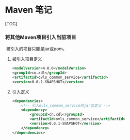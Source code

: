 # Maven 笔记

[TOC]

### 将其他Maven项目引入当前项目

​	被引入的项目只能是jar或pom。 

1. 被引入项目定义

   ```xml
   <modelVersion>4.0.0</modelVersion>
   <groupId>cn.xdl</groupId>
   <artifactId>ovls_common_service</artifactId>
   <version>0.0.1-SNAPSHOT</version>
   ```

2. 引入定义

   ```xml
   <dependencies>
       <!-- 引入ovls_common_service的jar包定义 -->
       <dependency>
           <groupId>cn.xdl</groupId>
           <artifactId>ovls_common_service</artifactId>
           <version>0.0.1-SNAPSHOT</version>
       </dependency>
   </dependencies>
   ```

   ​


